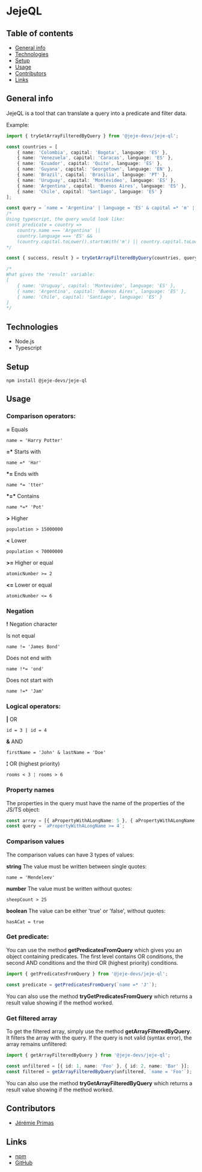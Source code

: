 # JejeQL

## Table of contents

* [General info](#general-info)
* [Technologies](#technologies)
* [Setup](#setup)
* [Usage](#usage)
* [Contributors](#contributors)
* [Links](#links)

## General info

JejeQL is a tool that can translate a query into a predicate and filter data.

Example:
```ts
import { tryGetArrayFilteredByQuery } from '@jeje-devs/jeje-ql';

const countries = [
    { name: 'Colombia', capital: 'Bogota', language: 'ES' },
    { name: 'Venezuela', capital: 'Caracas', language: 'ES' },
    { name: 'Ecuador', capital: 'Quito', language: 'ES' },
    { name: 'Guyana', capital: 'Georgetown', language: 'EN' },
    { name: 'Brazil', capital: 'Brasilia', language: 'PT' },
    { name: 'Uruguay', capital: 'Montevideo', language: 'ES' },
    { name: 'Argentina', capital: 'Buenos Aires', language: 'ES' },
    { name: 'Chile', capital: 'Santiago', language: 'ES' }
];

const query = `name = 'Argentina' | language = 'ES' & capital =* 'm' ¦ capital *= 'go'`;
/*
Using typescript, the query would look like:
const predicate = country =>
    country.name === 'Argentina' ||
    country.language === 'ES' &&
    (country.capital.toLower().startsWith('m') || country.capital.toLower().endsWith('go'));
*/

const { success, result } = tryGetArrayFilteredByQuery(countries, query);

/*
What gives the 'result' variable:
[
    { name: 'Uruguay', capital: 'Montevideo', language: 'ES' },
    { name: 'Argentina', capital: 'Buenos Aires', language: 'ES' },
    { name: 'Chile', capital: 'Santiago', language: 'ES' }
]
*/
```

## Technologies

* Node.js
* Typescript

## Setup

```
npm install @jeje-devs/jeje-ql
```

## Usage

### Comparison operators:

**=** Equals
```
name = 'Harry Potter'
```
**=\*** Starts with
```
name =* 'Har'
```
**\*=** Ends with
```
name *= 'tter'
```
**\*=\*** Contains
```
name *=* 'Pot'
```
**>** Higher
```
population > 15000000
```
**<** Lower
```
population < 70000000
```
**>=** Higher or equal
```
atomicNumber >= 2
```
**<=** Lower or equal
```
atomicNumber <= 6
```

### Negation

**!** Negation character

Is not equal
```
name != 'James Bond'
```

Does not end with
```
name !*= 'ond'
```

Does not start with
```
name !=* 'Jam'
```

### Logical operators:

**|** OR
```
id = 3 | id = 4
```
**&** AND
```
firstName = 'John' & lastName = 'Doe'
```
**¦** OR (highest priority)
```
rooms < 3 ¦ rooms > 6
```

### Property names

The properties in the query must have the name of the properties of the JS/TS object:
```ts
const array = [{ aPropertyWithALongName: 5 }, { aPropertyWithALongName: 3 }];
const query = `aPropertyWithALongName >= 4`;
```

### Comparison values

The comparison values can have 3 types of values:

**string**
The value must be written between single quotes:
```
name = 'Mendeleev'
```
**number**
The value must be written without quotes:
```
sheepCount > 25
```
**boolean**
The value can be either 'true' or 'false', without quotes:
```
hasACat = true
```

### Get predicate:

You can use the method **getPredicatesFromQuery** which gives you an object containing predicates.
The first level contains OR conditions, the second AND conditions and the third OR (highest priority) conditions.
```ts
import { getPredicatesFromQuery } from '@jeje-devs/jeje-ql';

const predicate = getPredicatesFromQuery(`name =* 'J'`);
```
You can also use the method **tryGetPredicatesFromQuery** which returns a result value showing if the method worked.

### Get filtered array

To get the filtered array, simply use the method **getArrayFilteredByQuery**. It filters the array with the query.
If the query is not valid (syntax error), the array remains unfiltered:
```ts
import { getArrayFilteredByQuery } from '@jeje-devs/jeje-ql';

const unfiltered = [{ id: 1, name: 'Foo' }, { id: 2, name: 'Bar' }];
const filtered = getArrayFilteredByQuery(unfiltered, `name = 'Foo'`);
```
You can also use the method **tryGetArrayFilteredByQuery** which returns a result value showing if the method worked.

## Contributors

- [Jérémie Primas](https://github.com/JeremiePr)

## Links

- [npm](https://www.npmjs.com/package/@jeje-devs/jeje-ql)
- [GitHub](https://github.com/JeremiePr/JejeQL)
